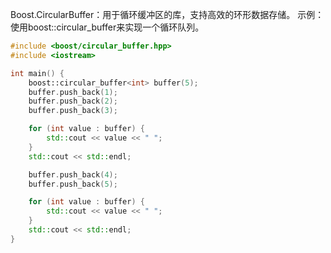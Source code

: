 Boost.CircularBuffer：用于循环缓冲区的库，支持高效的环形数据存储。
示例：使用boost::circular_buffer来实现一个循环队列。

```cpp
#include <boost/circular_buffer.hpp>
#include <iostream>

int main() {
    boost::circular_buffer<int> buffer(5);
    buffer.push_back(1);
    buffer.push_back(2);
    buffer.push_back(3);

    for (int value : buffer) {
        std::cout << value << " ";
    }
    std::cout << std::endl;

    buffer.push_back(4);
    buffer.push_back(5);

    for (int value : buffer) {
        std::cout << value << " ";
    }
    std::cout << std::endl;
}
```